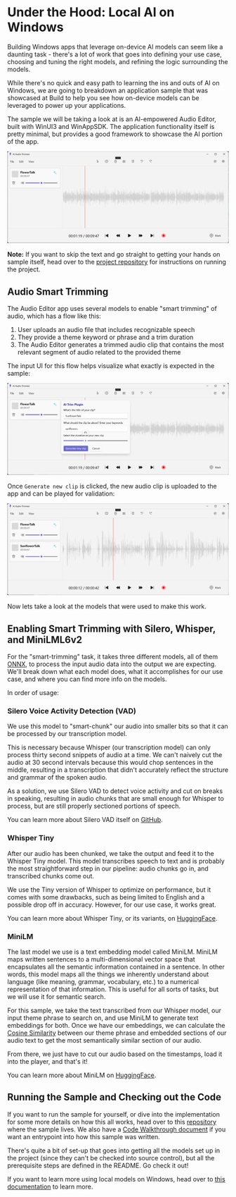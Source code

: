# Under the Hood: Local AI on Windows

Building Windows apps that leverage on-device AI models can seem like a daunting task - there's a lot of work that goes into defining your use case, choosing and tuning the right models, and refining the logic surrounding the models.

While there's no quick and easy path to learning the ins and outs of AI on Windows, we are going to breakdown an application sample that was showcased at Build to help you see how on-device models can be leveraged to power up your applications.

The sample we will be taking a look at is an AI-empowered Audio Editor, built with WinUI3 and WinAppSDK. The application functionality itself is pretty minimal, but provides a good framework to showcase the AI portion of the app.

![](./baseApp.png)

**Note:** If you want to skip the text and go straight to getting your hands on sample itself, head over to the [project repository](https://github.com/microsoft/Windows-DevRel/tree/main/Samples/AudioEditor) for instructions on running the project.

## Audio Smart Trimming

The Audio Editor app uses several models to enable "smart trimming" of audio, which has a flow like this:

1. User uploads an audio file that includes recognizable speech
2. They provide a theme keyword or phrase and a trim duration
3. The Audio Editor generates a trimmed audio clip that contains the most relevant segment of audio related to the provided theme

The input UI for this flow helps visualize what exactly is expected in the sample:

![](./trimDialog.png)

Once `Generate new clip` is clicked, the new audio clip is uploaded to the app and can be played for validation:

![](./clipAdded.png)

Now lets take a look at the models that were used to make this work.

## Enabling Smart Trimming with Silero, Whisper, and MiniLML6v2

For the "smart-trimming" task, it takes three different models, all of them [ONNX](https://onnx.ai/onnx/), to process the input audio data into the output we are expecting. We'll break down what each model does, what it accomplishes for our use case, and where you can find more info on the models.

In order  of usage:

### **Silero Voice Activity Detection (VAD)**

We use this model to "smart-chunk" our audio into smaller bits so that it can be processed by our transcription model. 

This is necessary because Whisper (our transcription model) can only process thirty second snippets of audio at a time. We can't naively cut the audio at 30 second intervals because this would chop sentences in the middle, resulting in a transcription that didn't accurately reflect the structure and grammar of the spoken audio.

As a solution, we use Silero VAD to detect voice activity and cut on breaks in speaking, resulting in audio chunks that are small enough for Whisper to process, but are still properly sectioned portions of speech.

You can learn more about Silero VAD itself on [GitHub](https://github.com/snakers4/silero-vad/tree/master).

### **Whisper Tiny**

After our audio has been chunked, we take the output and feed it to the Whisper Tiny model. This model transcribes speech to text and is probably the most straightforward step in our pipeline: audio chunks go in, and transcribed chunks come out.

We use the Tiny version of Whisper to optimize on performance, but it comes with some drawbacks, such as being limited to English and a possible drop off in accuracy. However, for our use case, it works great.

You can learn more about Whisper Tiny, or its variants, on [HuggingFace](https://huggingface.co/openai/whisper-tiny).

### **MiniLM**

The last model we use is a text embedding model called MiniLM. MiniLM maps written sentences to a multi-dimensional vector space that encapsulates all the semantic information contained in a sentence. In other words, this model maps all the things we inherently understand about language (like meaning, grammar, vocabulary, etc.) to a numerical representation of that information. This is useful for all sorts of tasks, but we will use it for semantic search.

For this sample, we take the text transcribed from our Whisper model, our input theme phrase to search on, and use MiniLM to generate text embeddings for both. Once we have our embeddings, we can calculate the [Cosine Similarity](https://en.wikipedia.org/wiki/Cosine_similarity) between our theme phrase and embedded sections of our audio text to get the most semantically similar section of our audio.

From there, we just have to cut our audio based on the timestamps, load it into the player, and that's it!

You can learn more about MiniLM on [HuggingFace](https://huggingface.co/optimum/all-MiniLM-L6-v2).

## Running the Sample and Checking out the Code

If you want to run the sample for yourself, or dive into the implementation for some more details on how this all works, head over to this [repository](https://github.com/microsoft/Windows-DevRel/tree/main/Samples/AudioEditor) where the sample lives. We also have a [Code Walkthrough document](https://github.com/microsoft/Windows-DevRel/blob/main/Samples/AudioEditor/CodeWalkthrough.md) if you want an entrypoint into how this sample was written.

There's quite a bit of set-up that goes into getting all the models set up in the project (since they can't be checked into source control), but all the prerequisite steps are defined in the README. Go check it out!

If you want to learn more using local models on Windows, head over to [this documentation](https://learn.microsoft.com/en-us/windows/ai/models) to learn more.